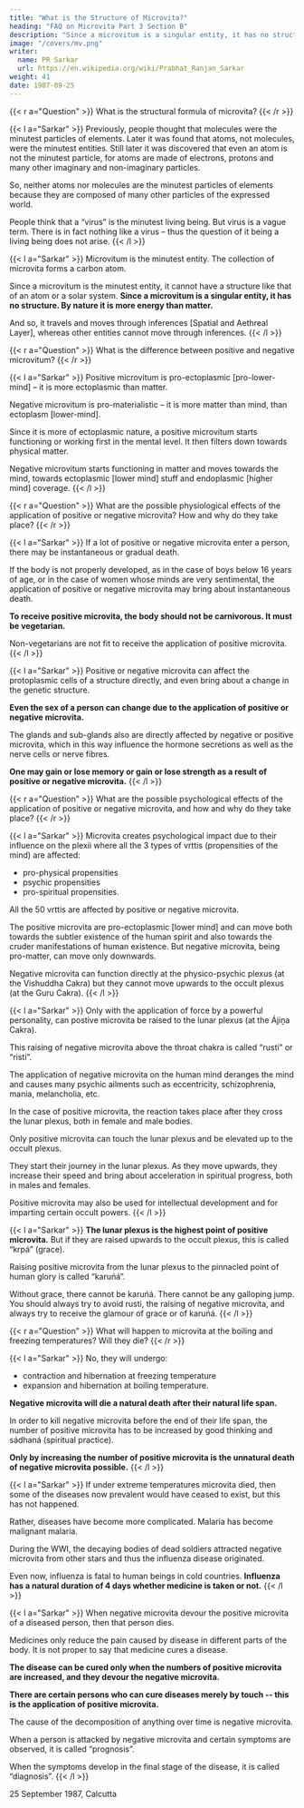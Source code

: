 ```yaml
---
title: "What is the Structure of Microvita?"
heading: "FAQ on Microvita Part 3 Section B"
description: "Since a microvitum is a singular entity, it has no structure. By nature it is more energy than matter"
image: "/covers/mv.png"
writer:
  name: PR Sarkar
  url: https://en.wikipedia.org/wiki/Prabhat_Ranjan_Sarkar
weight: 41
date: 1987-09-25
---
```




{{< r a="Question" >}}
What is the structural formula of microvita?
{{< /r >}}


{{< l a="Sarkar" >}}
Previously, people thought that molecules were the minutest particles of elements. Later it was found that atoms, not molecules, were the minutest entities. Still later it was discovered that even an atom is not the minutest particle, for atoms are made of electrons, protons and many other imaginary and non-imaginary particles.

So, neither atoms nor molecules are the minutest particles of elements because they are composed of many other particles of the expressed world.

People think that a “virus” is the minutest living being. But virus is a vague term. There is in fact nothing like a virus – thus the question of it being a living being does not arise.
{{< /l >}}


{{< l a="Sarkar" >}}
Microvitum is the minutest entity. The collection of microvita forms a carbon atom. 

Since a microvitum is the minutest entity, it cannot have a structure like that of an atom or a solar system. **Since a microvitum is a singular entity, it has no structure. By nature it is more energy than matter.**

And so, it travels and moves through inferences [Spatial and Aethreal Layer], whereas other entities cannot move through inferences.
{{< /l >}}



{{< r a="Question" >}}
What is the difference between positive and negative microvitum?
{{< /r >}}


{{< l a="Sarkar" >}}
Positive microvitum is pro-ectoplasmic [pro-lower-mind] – it is more ectoplasmic than matter. 

Negative microvitum is pro-materialistic – it is more matter than mind, than ectoplasm [lower-mind]. 

Since it is more of ectoplasmic nature, a positive microvitum starts functioning or working first in the mental level. It then filters down towards physical matter. 

Negative microvitum starts functioning in matter and moves towards the mind, towards ectoplasmic [lower mind] stuff and endoplasmic [higher mind] coverage.
{{< /l >}}


{{< r a="Question" >}}
What are the possible physiological effects of the application of positive or negative microvita? How and why do they take place?
{{< /r >}}


{{< l a="Sarkar" >}}
If a lot of positive or negative microvita enter a person, there may be instantaneous or gradual death. 

If the body is not properly developed, as in the case of boys below 16 years of age, or in the case of women whose minds are very sentimental, the application of positive or negative microvita may bring about instantaneous death.

**To receive positive microvita, the body should not be carnivorous. It must be vegetarian.** 

Non-vegetarians are not fit to receive the application of positive microvita. 
{{< /l >}}

{{< l a="Sarkar" >}}
Positive or negative microvita can affect the protoplasmic cells of a structure directly, and even bring about a change in the genetic structure. 

**Even the sex of a person can change due to the application of positive or negative microvita.**

The glands and sub-glands also are directly affected by negative or positive microvita, which in this way influence the hormone secretions as well as the nerve cells or nerve fibres. 

**One may gain or lose memory or gain or lose strength as a result of positive or negative microvita.**
{{< /l >}}


{{< r a="Question" >}}
What are the possible psychological effects of the application of positive or negative microvita, and how and why do they take place?
{{< /r >}}


{{< l a="Sarkar" >}}
Microvita creates psychological impact due to their influence on the plexii where all the 3 types of vrttis (propensities of the mind) are affected:
- pro-physical propensities
- psychic propensities
- pro-spiritual propensities.

All the 50 vrttis are affected by positive or negative microvita. 

The positive microvita are pro-ectoplasmic [lower mind] and can move both towards the subtler existence of the human spirit and also towards the cruder manifestations of human existence. But negative microvita, being pro-matter, can move only downwards.

Negative microvita can function directly at the physico-psychic plexus (at the Vishuddha Cakra) but they cannot move upwards to the occult plexus (at the Guru Cakra). 
{{< /l >}}


{{< l a="Sarkar" >}}
Only with the application of force by a powerful personality, can postive microvita be raised to the lunar plexus (at the Ájiṋa Cakra). 

<!-- physico-psychic plexus -->
This raising of negative microvita above the throat chakra is called “rusti” or “risti”. 

The application of negative microvita on the human mind deranges the mind and causes many psychic ailments such as eccentricity, schizophrenia, mania, melancholia, etc. 

In the case of positive microvita, the reaction takes place after they cross the lunar plexus, both in female and male bodies. 

Only positive microvita can touch the lunar plexus and be elevated up to the occult plexus. 

They start their journey in the lunar plexus. As they move upwards, they increase their speed and bring about acceleration in spiritual progress, both in males and females.

Positive microvita may also be used for intellectual development and for imparting certain occult powers.
{{< /l >}}


{{< l a="Sarkar" >}}
**The lunar plexus is the highest point of positive microvita.** But if they are raised upwards to the occult plexus, this is called “krpá” (grace).

Raising positive microvita from the lunar plexus to the pinnacled point of human glory is called “karuńá”. 

Without grace, there cannot be karuńá. There cannot be any galloping jump. You should always try to avoid rusti, the raising of negative microvita, and always try to receive the glamour of grace or of karuńá.
{{< /l >}}


{{< r a="Question" >}}
What will happen to microvita at the boiling and freezing temperatures? Will they die?
{{< /r >}}


{{< l a="Sarkar" >}}
No, they will undergo:
- contraction and hibernation at freezing temperature
- expansion and hibernation at boiling temperature. 

**Negative microvita will die a natural death after their natural life span.** 

In order to kill negative microvita before the end of their life span, the number of positive microvita has to be increased by good thinking and sádhaná (spiritual practice).

**Only by increasing the number of positive microvita is the unnatural death of negative microvita possible.**
{{< /l >}}


{{< l a="Sarkar" >}}
If under extreme temperatures microvita died, then some of the diseases now prevalent would have ceased to exist, but this has not happened.

Rather, diseases have become more complicated. Malaria has become malignant malaria. 

During the WWI, the decaying bodies of dead soldiers attracted negative microvita from other stars and thus the influenza disease originated. 

Even now, influenza is fatal to human beings in cold countries. **Influenza has a natural duration of 4 days whether medicine is taken or not.**
{{< /l >}}


{{< l a="Sarkar" >}}
When negative microvita devour the positive microvita of a diseased person, then that person dies. 

Medicines only reduce the pain caused by disease in different parts of the body. It is not proper to say that medicine cures a disease. 

**The disease can be cured only when the numbers of positive microvita are increased, and they devour the negative microvita.**

**There are certain persons who can cure diseases merely by touch -- this is the application of positive microvita.**

<!-- . The science behind this is also the  And -->

The cause of the decomposition of anything over time is negative microvita.

When a person is attacked by negative microvita and certain symptoms are observed, it is called “prognosis”.

When the symptoms develop in the final stage of the disease, it is called “diagnosis”.
{{< /l >}}


25 September 1987, Calcutta
